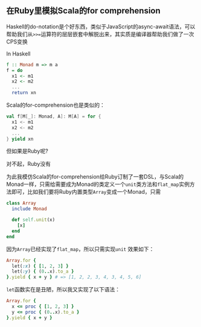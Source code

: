## 在Ruby里模拟Scala的for comprehension

Haskell的do-notation是个好东西，类似于JavaScript的async-await语法，可以帮助我们从`>>=`运算符的层层嵌套中解脱出来，其实质是编译器帮助我们做了一次CPS变换

In Haskell
```Haskell
f :: Monad m => m a
f = do
  x1 <- m1
  x2 <- m2
  ...
  return xn
```

Scala的for-comprehension也是类似的：
```Scala
val f[M[_]: Monad, A]: M[A] = for {
  x1 <- m1
  x2 <- m2
  ...
} yield xn
```

但如果是Ruby呢?

对不起，Ruby没有

为此我模仿Scala的for-comprehension给Ruby订制了一套DSL，与Scala的Monad一样，只需给需要成为Monad的类定义一个`unit`类方法和`flat_map`实例方法即可，比如我们要将Ruby内置类型`Array`变成一个Monad，只需
```Ruby
class Array
  include Monad

  def self.unit(x)
    [x]
  end
end
```
因为`Array`已经实现了`flat_map`，所以只需实现`unit`
效果如下：
```Ruby
Array.for {
  let(:x) { [1, 2, 3] }
  let(:y) { (0..x).to_a }
}.yield { x + y } # => [1, 2, 2, 3, 4, 3, 4, 5, 6]
```

`let`函数实在是丑陋，所以我又实现了以下语法：
```Ruby
Array.for {
  x <= proc { [1, 2, 3] }
  y <= proc { (0..x).to_a }
}.yield { x + y }
```
